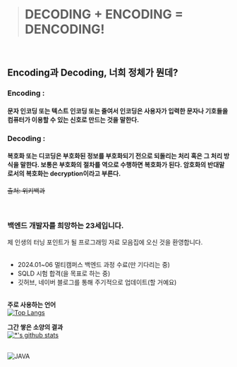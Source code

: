 > # DECODING + ENCODING = DENCODING!
<br>

## Encoding과 Decoding, 너희 정체가 뭔데? <br>

### Encoding :
#### 문자 인코딩 또는 텍스트 인코딩 또는 줄여서 인코딩은 사용자가 입력한 문자나 기호들을 컴퓨터가 이용할 수 있는 신호로 만드는 것을 말한다. 
### Decoding :
#### 복호화 또는 디코딩은 부호화된 정보를 부호화되기 전으로 되돌리는 처리 혹은 그 처리 방식을 말한다. 보통은 부호화의 절차를 역으로 수행하면 복호화가 된다. 암호화의 반대말로서의 복호화는 decryption이라고 부른다.
~~출처: 위키백과~~<br><br><br>
### 백엔드 개발자를 희망하는 23세입니다.<br>
제 인생의 터닝 포인트가 될 프로그래밍 자료 모음집에 오신 것을 환영합니다.<br><br>


* 2024.01~06 멀티캠퍼스 백엔드 과정 수료(만 기다리는 중)
* SQLD  시험 합격(을 목표로 하는 중)
* 깃허브, 네이버 블로그를 통해 주기적으로 업데이트(할 거예요)
<br><br>

**주로 사용하는 언어**<br>
[![Top Langs](https://github-readme-stats.vercel.app/api/top-langs/?username=aprilnineteen)](https://github.com/aprilnineteen/github-readme-stats)

**그간 쌓은 소양의 결과**<br>
[![*'s github stats](https://github-readme-stats.vercel.app/api?username=aprilnineteen&show_icons=true&theme=dracula)](https://github.com/aprilnineteen)
<br>
<br>

![JAVA](https://img.shields.io/badge/-자바-007396?style=flat&logo=Java&logoColor=ffffff)
